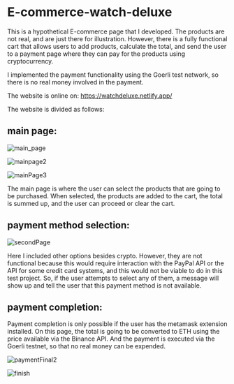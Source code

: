 # E-commerce-watch-deluxe
This is a hypothetical E-commerce page that I developed. The products are not real, and are just there for illustration.
However, there is a fully functional cart that allows users to add products, calculate the total, and send the user to a payment page where they can pay for the products using cryptocurrency.

I implemented the payment functionality using the Goerli test network, so there is no real money involved in the payment.

The website is online on: https://watchdeluxe.netlify.app/

The website is divided as follows:

## main page:

![main_page](https://user-images.githubusercontent.com/35705412/211091062-7d5afbbd-5907-41df-ac9a-83e702224091.png)

![mainpage2](https://user-images.githubusercontent.com/35705412/211091038-a732fcf4-2ac3-4199-a928-317839636152.png)

![mainPage3](https://user-images.githubusercontent.com/35705412/211091078-adefef2e-2419-43fc-9f41-8f94eb973747.png)

The main page is where the user can select the products that are going to be purchased. When selected, the products are added to the cart, the total is summed up, and the user can proceed or clear the cart.

## payment method selection:

![secondPage](https://user-images.githubusercontent.com/35705412/211091097-d3a49a11-e513-487b-b971-7541118862b5.png)

Here I included other options besides crypto. However, they are not functional because this would require interaction with the PayPal API or the API for some credit card systems, and this would not be viable to do in this test project.
So, if the user attempts to select any of them, a message will show up and tell the user that this payment method is not available.

## payment completion:

Payment completion is only possible if the user has the metamask extension installed. On this page, the total is going to be converted to ETH using the price available via the Binance API. And the payment is executed via the Goerli testnet, so that no real money can be expended.

![paymentFinal2](https://user-images.githubusercontent.com/35705412/211090951-ded4d9ae-e1ca-4916-80b4-2cf432139b91.png)

![finish](https://user-images.githubusercontent.com/35705412/211091428-7141cffc-eff9-4474-8a95-90489e2dfda3.png)
